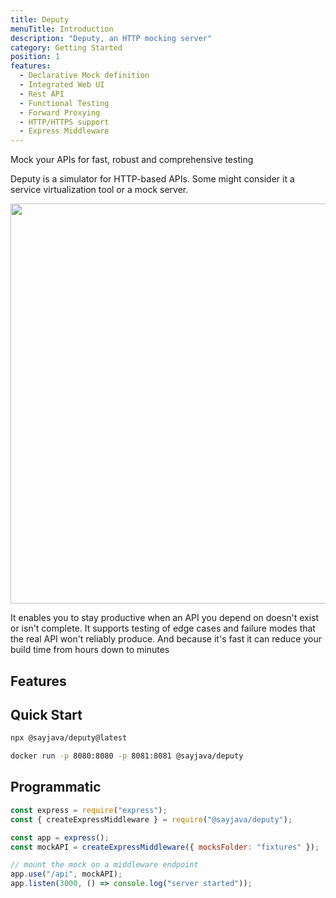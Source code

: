 ```yaml
---
title: Deputy
menuTitle: Introduction
description: "Deputy, an HTTP mocking server"
category: Getting Started
position: 1
features:
  - Declarative Mock definition
  - Integrated Web UI
  - Rest API
  - Functional Testing
  - Forward Proxying
  - HTTP/HTTPS support
  - Express Middleware
---
```


Mock your APIs for fast, robust and comprehensive testing

Deputy is a simulator for HTTP-based APIs. Some might consider it a service virtualization tool or a mock server.

<img src="/landing.png" width="1280" height="640" alt=""/>

It enables you to stay productive when an API you depend on doesn't exist or isn't complete. It supports testing of edge cases and failure modes that the real API won't reliably produce. And because it's fast it can reduce your build time from hours down to minutes

## Features

<list :items="features"></list>

## Quick Start

<code-group>
  <code-block label="NPM" active>

```bash
npx @sayjava/deputy@latest
```

  </code-block>
  <code-block label="Docker">

```bash
docker run -p 8080:8080 -p 8081:8081 @sayjava/deputy
```

  </code-block>
</code-group>

## Programmatic

```javascript
const express = require("express");
const { createExpressMiddleware } = require("@sayjava/deputy");

const app = express();
const mockAPI = createExpressMiddleware({ mocksFolder: "fixtures" });

// mount the mock on a middleware endpoint
app.use("/api", mockAPI);
app.listen(3000, () => console.log("server started"));
```
